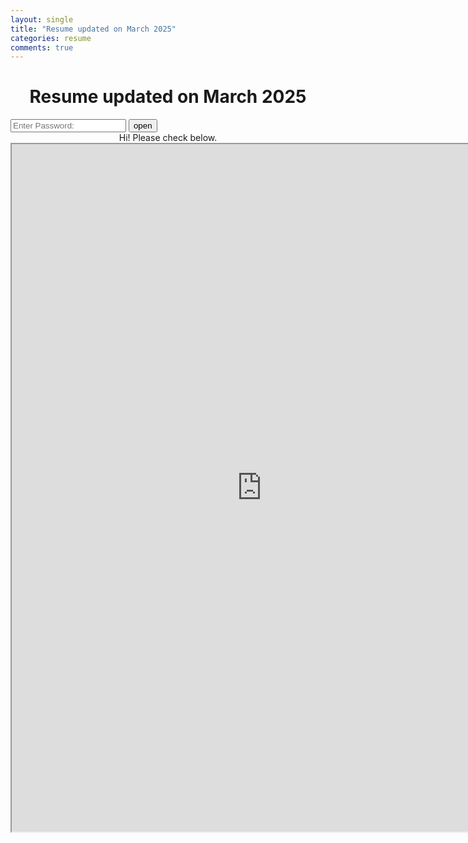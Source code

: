 ```yaml
---
layout: single
title: "Resume updated on March 2025"
categories: resume
comments: true 
---
```


# <center> Resume updated on March 2025 </center>

<input type="password" id="code" placeholder="Enter Password:" />
<button onclick="check()">open</button>

<div id="hidden" style="display:none; margin-top: 20px;">
  <h2>Private content</h2>
  <p>Resume</p>
</div>

<script>
async function check() {
  const code = document.getElementById("code").value;

  const res = await fetch('/.netlify/functions/checkPassword', {
    method: 'POST',
    headers: { 'Content-Type': 'application/json' },
    body: JSON.stringify({ code })
  });

  const result = await res.json();

  if (result.success) {
    document.getElementById("hidden").style.display = "block";
  } else {
    alert("비밀번호가 틀렸어요!");
  }
}
</script>

<center>Hi! Please check below.</center>

<center>
  <iframe src="https://drive.google.com/viewerng/viewer?embedded=true&url=https://drive.google.com/uc?id=1wg7jbdczntCRkVGPICti1wUrTyQnBwru" 
          width="800px" 
          height="1100px">
  </iframe>
</center>
